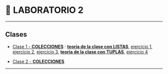 # :book: LABORATORIO 2

---

## Clases

- [Clase 1 - **COLECCIONES**](https://github.com/eugenia1984/UTN-FRSR-Programacion-1year-2semester/tree/main/laboratorio2/clase1_2) :  [**teoria de la clase con LISTAS**](https://github.com/eugenia1984/UTN-FRSR-Programacion-1year-2semester/tree/main/laboratorio2/clase1_2/listas.py),  [ejercicio 1](https://github.com/eugenia1984/UTN-FRSR-Programacion-1year-2semester/tree/main/laboratorio2/clase1_2/ejercicio1.py),  [ejercicio 2](https://github.com/eugenia1984/UTN-FRSR-Programacion-1year-2semester/tree/main/laboratorio2/clase1_2/ejercicio2.py),  [ejercicio 3](https://github.com/eugenia1984/UTN-FRSR-Programacion-1year-2semester/tree/main/laboratorio2/clase1_2/ejercicio3.py),  [**teoria de la clase con TUPLAS**](https://github.com/eugenia1984/UTN-FRSR-Programacion-1year-2semester/tree/main/laboratorio2/clase1_/tuplas.py), [ejercicio 4](https://github.com/eugenia1984/UTN-FRSR-Programacion-1year-2semester/tree/main/laboratorio2/clase1_2/ejercicio4.py)

- [Clase 2 - **COLECCIONES**](https://github.com/eugenia1984/UTN-FRSR-Programacion-1year-2semester/tree/main/laboratorio2/clase1_2)

---
